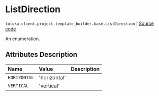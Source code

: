 # ListDirection
`toloka.client.project.template_builder.base.ListDirection` | [Source code](https://github.com/Toloka/toloka-kit/blob/v1.2.3/src/client/project/template_builder/base.py#L217)

An enumeration.

## Attributes Description

| Name | Value | Description |
| :------| :-----------| :----------| 
`HORIZONTAL`|'horizontal'|
`VERTICAL`|'vertical'|
